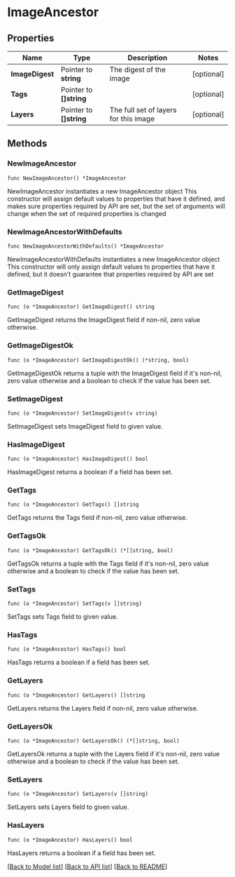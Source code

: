 # ImageAncestor

## Properties

Name | Type | Description | Notes
------------ | ------------- | ------------- | -------------
**ImageDigest** | Pointer to **string** | The digest of the image | [optional] 
**Tags** | Pointer to **[]string** |  | [optional] 
**Layers** | Pointer to **[]string** | The full set of layers for this image | [optional] 

## Methods

### NewImageAncestor

`func NewImageAncestor() *ImageAncestor`

NewImageAncestor instantiates a new ImageAncestor object
This constructor will assign default values to properties that have it defined,
and makes sure properties required by API are set, but the set of arguments
will change when the set of required properties is changed

### NewImageAncestorWithDefaults

`func NewImageAncestorWithDefaults() *ImageAncestor`

NewImageAncestorWithDefaults instantiates a new ImageAncestor object
This constructor will only assign default values to properties that have it defined,
but it doesn't guarantee that properties required by API are set

### GetImageDigest

`func (o *ImageAncestor) GetImageDigest() string`

GetImageDigest returns the ImageDigest field if non-nil, zero value otherwise.

### GetImageDigestOk

`func (o *ImageAncestor) GetImageDigestOk() (*string, bool)`

GetImageDigestOk returns a tuple with the ImageDigest field if it's non-nil, zero value otherwise
and a boolean to check if the value has been set.

### SetImageDigest

`func (o *ImageAncestor) SetImageDigest(v string)`

SetImageDigest sets ImageDigest field to given value.

### HasImageDigest

`func (o *ImageAncestor) HasImageDigest() bool`

HasImageDigest returns a boolean if a field has been set.

### GetTags

`func (o *ImageAncestor) GetTags() []string`

GetTags returns the Tags field if non-nil, zero value otherwise.

### GetTagsOk

`func (o *ImageAncestor) GetTagsOk() (*[]string, bool)`

GetTagsOk returns a tuple with the Tags field if it's non-nil, zero value otherwise
and a boolean to check if the value has been set.

### SetTags

`func (o *ImageAncestor) SetTags(v []string)`

SetTags sets Tags field to given value.

### HasTags

`func (o *ImageAncestor) HasTags() bool`

HasTags returns a boolean if a field has been set.

### GetLayers

`func (o *ImageAncestor) GetLayers() []string`

GetLayers returns the Layers field if non-nil, zero value otherwise.

### GetLayersOk

`func (o *ImageAncestor) GetLayersOk() (*[]string, bool)`

GetLayersOk returns a tuple with the Layers field if it's non-nil, zero value otherwise
and a boolean to check if the value has been set.

### SetLayers

`func (o *ImageAncestor) SetLayers(v []string)`

SetLayers sets Layers field to given value.

### HasLayers

`func (o *ImageAncestor) HasLayers() bool`

HasLayers returns a boolean if a field has been set.


[[Back to Model list]](../README.md#documentation-for-models) [[Back to API list]](../README.md#documentation-for-api-endpoints) [[Back to README]](../README.md)


